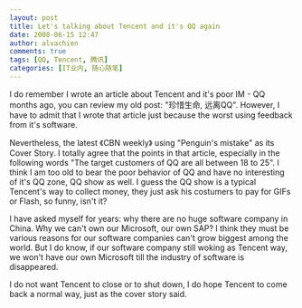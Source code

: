 ```yaml
---
layout: post
title: Let's talking about Tencent and it's QQ again
date: 2008-06-15 12:47
author: alvachien
comments: true
tags: [QQ, Tencent, 腾讯]
categories: [IT业内, 随心随笔]
---
```

I do remember I wrote an article about Tencent and it's poor IM - QQ months ago, you can review my old post: "珍惜生命, 远离QQ". However, I have to admit that I wrote that article just because the worst using feedback from it's software.

Nevertheless, the latest 《CBN weekly》 using "Penguin's mistake" as its Cover Story. I totally agree that the points in that article, especially in the following words "The target customers of QQ are all between 18 to 25". I think I am too old  to bear the poor behavior of QQ and have no interesting of it's QQ zone, QQ show as well. I guess the QQ show is a typical Tencent's way to collect money, they just ask his costumers to pay for GIFs or Flash, so funny, isn't it?

I have asked myself for years: why there are no huge software company in China. Why we can't own our Microsoft, our own SAP? I think they must be various reasons for our software companies can't grow biggest among the world. But I do know, if our software company still woking as Tencent way, we won't have our own Microsoft till the industry of software is disappeared.

I do not want Tencent to close or to shut down, I do hope Tencent to come back a normal way, just as the cover story said.

